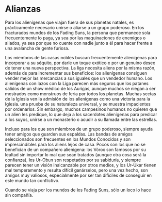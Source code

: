 # Alianzas

Para los alienígenas que viajan fuera de sus planetas natales, es prácticamente necesario unirse o aliarse a un grupo poderoso. En los fracturados mundos de los Fading Suns, la persona que permanece sola frecuentemente lo paga, ya sea por las maquinaciones de enemigos o aliados, ya sea por que no cuente con nadie junto a él para hacer frente a una avalancha de gente furiosa.

Los miembros de las casas nobles buscan frecuentemente alienígenas para incorporar a su séquito, por darle un toque exótico o por un genuino deseo de tener una nueva perspectiva. La liga necesita aliens por la misma razón, además de para incrementar sus beneficios: los alienígenas consiguen vender mejor las mercancías a sus iguales que un vendedor humano. Los alienígenas con lazos con la Liga parecen más seguros que los patanes salidos de un show médico de los Aurigas, aunque muchos se niegan a ser mostrados como monstruos de feria por todos los planetas. Muchas sectas de la Iglesia ven la admisión de los alienígenas como una victoria para la Iglesia. una prueba de su naturaleza universal, y se muestra impacientes por ordenarlos. Sin embargo, muchos campesinos humanos no quieren que un alien les predique, lo que deja a los sacerdotes alienígenas para predicar a los suyos, unirse a un monasterio o acudir a su llamada entre las estrellas.

Incluso para los que son miembros de un grupo poderoso, siempre ayuda tener amigos que guarden sus espaldas. Las bandas de amigos seleccionados son frecuentes en los Mundos Conocidos y son imprescindibles para los aliens lejos de casa. Pocos son los que no se benefician de un compañero alienígena: los Vórox son famosos por su lealtad sin importar lo mal que sean tratados (aunque otra cosa será la confianza), los Ur-Obun son respetados por su sabiduría, y siempre parecen tener un visión inalcanzable por otros medios, y los Ur-Ukar tienen mal temperamento y resulta difícil ganárselos, pero una vez hecho, son amigos muy valiosos, especialmente por ser tan difíciles de conseguir en este mundo tan conflictivo.

Cuando se viaja por los mundos de los Fading Suns, sólo un loco lo hace sin compañía.
